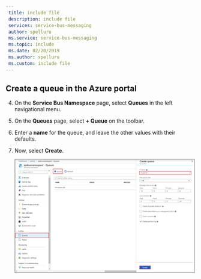 ```yaml
---
 title: include file
 description: include file
 services: service-bus-messaging
 author: spelluru
 ms.service: service-bus-messaging
 ms.topic: include
 ms.date: 02/20/2019
 ms.author: spelluru
 ms.custom: include file
---
```


## Create a queue in the Azure portal
4. On the **Service Bus Namespace** page, select **Queues** in the left navigational menu.
5. On the **Queues** page, select **+ Queue** on the toolbar.
5. Enter a **name** for the queue, and leave the other values with their defaults.
6. Now, select **Create**.
 
    ![Queues -> + Queue -> Enter name -> Create](./media/service-bus-create-queue-portal/create-queue3.png)

